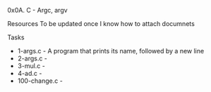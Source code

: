0x0A. C - Argc, argv

Resources To be updated once I know how to attach documnets

Tasks
- 1-args.c - A program that prints its name, followed by a new line
- 2-args.c - 
- 3-mul.c - 
- 4-ad.c - 
- 100-change.c - 



